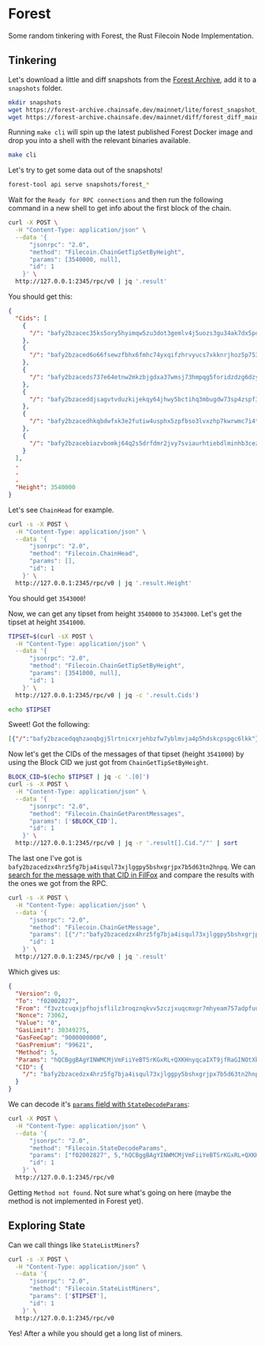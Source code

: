 # Forest

Some random tinkering with Forest, the Rust Filecoin Node Implementation.

## Tinkering

Let's download a little and diff snapshots from the [Forest Archive](https://forest-archive.chainsafe.dev/list/), add it to a `snapshots` folder.

```bash
mkdir snapshots
wget https://forest-archive.chainsafe.dev/mainnet/lite/forest_snapshot_mainnet_2024-01-06_height_3540000.forest.car.zst -P snapshots
wget https://forest-archive.chainsafe.dev/mainnet/diff/forest_diff_mainnet_2024-01-07_height_3540000+3000.forest.car.zst -P snapshots
```

Running `make cli` will spin up the latest published Forest Docker image and drop you into a shell with the relevant binaries available.

```bash
make cli
```

Let's try to get some data out of the snapshots!

```bash
forest-tool api serve snapshots/forest_*
```

Wait for the `Ready for RPC connections` and then run the following command in a new shell to get info about the first block of the chain.

```bash
curl -X POST \
  -H "Content-Type: application/json" \
  --data '{
      "jsonrpc": "2.0",
      "method": "Filecoin.ChainGetTipSetByHeight",
      "params": [3540000, null],
      "id": 1
    }' \
  http://127.0.0.1:2345/rpc/v0 | jq '.result'
```

You should get this:

```json
{
  "Cids": [
    {
      "/": "bafy2bzacec35ks5ory5hyimqw5zu3dot3gemlv4j5uozs3gu34ak7dx5pdjho"
    },
    {
      "/": "bafy2bzaced6o66fsewzfbhx6fmhc74yxqifzhrvyucs7xkknrjhoz5p753f6y"
    },
    {
      "/": "bafy2bzaceds737e64etnw2mkzbjgdxa37wmsj73hmpqg5foridzdzg6dzylzc"
    },
    {
      "/": "bafy2bzaceddjsagvtvduzkijekqy64jhwy5bctihq3mbugdw73sp4zspf3tek"
    },
    {
      "/": "bafy2bzacedhkqbdwfxk3e2futiw4usphx5zpfbso3lvxzhp7kwrwmc7i4taz2"
    },
    {
      "/": "bafy2bzacebiazvbomkj64q2s5drfdmr2jvy7sviaurhtiebdlminhb3cez3m6"
    }
  ],
  .
  .
  .
  "Height": 3540000
}
```

Let's see `ChainHead` for example.

```bash
curl -s -X POST \
  -H "Content-Type: application/json" \
  --data '{
      "jsonrpc": "2.0",
      "method": "Filecoin.ChainHead",
      "params": [],
      "id": 1
    }' \
  http://127.0.0.1:2345/rpc/v0 | jq '.result.Height'
```

You should get `3543000`!

Now, we can get any tipset from height `3540000` to `3543000`. Let's get the tipset at height `3541000`.

```bash
TIPSET=$(curl -sX POST \
  -H "Content-Type: application/json" \
  --data '{
      "jsonrpc": "2.0",
      "method": "Filecoin.ChainGetTipSetByHeight",
      "params": [3541000, null],
      "id": 1
    }' \
  http://127.0.0.1:2345/rpc/v0 | jq -c '.result.Cids')

echo $TIPSET
```

Sweet! Got the following:

```json
[{"/":"bafy2bzacedqqhzaoqbgj5lrtnicxrjehbzfw7yblmvja4p5hdskcpspgc6lkk"},{"/":"bafy2bzacebyw54k3jrjlyvrohof6xavjqjfyhzd3i7rmneabjkheqilk7d4ki"},{"/":"bafy2bzacectie4pdpvwkotiwiryvqgfnglcnt6fwgr4gij2ktxu3sp6bhyh62"}]
```

Now let's get the CIDs of the messages of that tipset (height `3541000`) by using the Block CID we just got from `ChainGetTipSetByHeight`.

```bash
BLOCK_CID=$(echo $TIPSET | jq -c '.[0]')
curl -s -X POST \
  -H "Content-Type: application/json" \
  --data '{
      "jsonrpc": "2.0",
      "method": "Filecoin.ChainGetParentMessages",
      "params": ['$BLOCK_CID'],
      "id": 1
    }' \
  http://127.0.0.1:2345/rpc/v0 | jq -r '.result[].Cid."/"' | sort
```

The last one I've got is `bafy2bzacedzx4hrz5fg7bja4isqul73xjlggpy5bshxgrjpx7b5d63tn2hnpq`. We can [search for the message with that CID in FilFox](https://filfox.info/en/message/bafy2bzacedzx4hrz5fg7bja4isqul73xjlggpy5bshxgrjpx7b5d63tn2hnpq) and compare the results with the ones we got from the RPC.

```bash
curl -s -X POST \
  -H "Content-Type: application/json" \
  --data '{
      "jsonrpc": "2.0",
      "method": "Filecoin.ChainGetMessage",
      "params": [{"/":"bafy2bzacedzx4hrz5fg7bja4isqul73xjlggpy5bshxgrjpx7b5d63tn2hnpq"}],
      "id": 1
    }' \
  http://127.0.0.1:2345/rpc/v0 | jq '.result'
```

Which gives us:

```json
{
  "Version": 0,
  "To": "f02002827",
  "From": "f3vztcuqxjpfhojsflilz3roqznqkvv5zczjxuqcmxgr7mhyeam757adpfuuukfybtf52yiqwkz6x6vr6aybca",
  "Nonce": 73062,
  "Value": "0",
  "GasLimit": 30349275,
  "GasFeeCap": "9000000000",
  "GasPremium": "99621",
  "Method": 5,
  "Params": "hQCBggBAgYINWMCMjVmFiiYeBTSrKGxRL+QXKHnyqcaIXT9jfRaGINOtXbD3BwK8k7mgZnYSdjJhpKCu8kFyRa4pBxCbjngjqQ0DnCOuEJbDVeFRfQQMSy9ElYCRYpu3kj1bhcyPWncanNgN+xC2bBuF4coFtUhk2C4jIlv+3pyCFMqcbN7V11e3ZVmR9AXfrjsayhedBksz/a+lgrNM3D3WIkQQlnDRWUffjXrjVIkb1z8fvyNm4FMuu0ae/jIfysnNNtQd25aADaIaADYH7VggkwMFWNi3tusv2md6Rkc7RJKqVZoScX1Hu9lAhf9pUrk=",
  "CID": {
    "/": "bafy2bzacedzx4hrz5fg7bja4isqul73xjlggpy5bshxgrjpx7b5d63tn2hnpq"
  }
}
```

We can decode it's [`params` field with `StateDecodeParams`](https://github.com/filecoin-project/lotus/blob/master/api/api_full.go#L455):

```bash
curl -X POST \
  -H "Content-Type: application/json" \
  --data '{
      "jsonrpc": "2.0",
      "method": "Filecoin.StateDecodeParams",
      "params": ["f02002827", 5,"hQCBggBAgYINWMCMjVmFiiYeBTSrKGxRL+QXKHnyqcaIXT9jfRaGINOtXbD3BwK8k7mgZnYSdjJhpKCu8kFyRa4pBxCbjngjqQ0DnCOuEJbDVeFRfQQMSy9ElYCRYpu3kj1bhcyPWncanNgN+xC2bBuF4coFtUhk2C4jIlv+3pyCFMqcbN7V11e3ZVmR9AXfrjsayhedBksz/a+lgrNM3D3WIkQQlnDRWUffjXrjVIkb1z8fvyNm4FMuu0ae/jIfysnNNtQd25aADaIaADYH7VggkwMFWNi3tusv2md6Rkc7RJKqVZoScX1Hu9lAhf9pUrk=", [{"/":"bafy2bzacedqqhzaoqbgj5lrtnicxrjehbzfw7yblmvja4p5hdskcpspgc6lkk"},{"/":"bafy2bzacebyw54k3jrjlyvrohof6xavjqjfyhzd3i7rmneabjkheqilk7d4ki"},{"/":"bafy2bzacectie4pdpvwkotiwiryvqgfnglcnt6fwgr4gij2ktxu3sp6bhyh62"}]],
      "id": 1
    }' \
  http://127.0.0.1:2345/rpc/v0
```

Getting `Method not found`. Not sure what's going on here (maybe the method is not implemented in Forest yet).

## Exploring State

Can we call things like `StateListMiners`?

```bash
curl -s -X POST \
  -H "Content-Type: application/json" \
  --data '{
      "jsonrpc": "2.0",
      "method": "Filecoin.StateListMiners",
      "params": ['$TIPSET'],
      "id": 1
    }' \
  http://127.0.0.1:2345/rpc/v0
```

Yes! After a while you should get a long list of miners.
